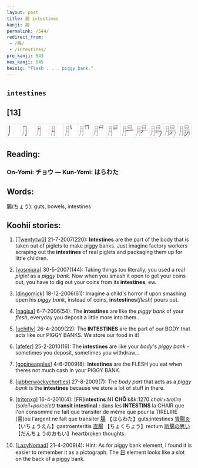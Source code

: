 ```yaml
---
layout: post
title: 腸 intestines
kanji: 腸
permalink: /544/
redirect_from:
 - /腸/
 - /intestines/
pre_kanji: 543
nex_kanji: 545
heisig: "Flesh . . . piggy bank."
---
```


## `intestines`

## [13]

<div class="stroke"><img src="../images/E885B8.png" /></div>

## Reading:

### On-Yomi: チョウ &mdash; Kun-Yomi: はらわた

## Words:

腸(ちょう): guts, bowels, intestines

## Koohii stories:

1) [<a href="http://kanji.koohii.com/profile/Twentytw0">Twentytw0</a>] 21-7-2007(220): <strong>Intestines</strong> are the part of the body that is taken out of piglets to make piggy banks. Just imagine factory workers scraping out the<strong> intestines</strong> of real piglets and packaging them up for little children. 

2) [<a href="http://kanji.koohii.com/profile/vosmiura">vosmiura</a>] 30-5-2007(144): Taking things too literally, you used a real <em>piglet</em> as a <em>piggy bank</em>. Now when you smash it open to get your coins out, you have to dig out your coins from its<strong> intestines</strong>. ew. 

3) [<a href="http://kanji.koohii.com/profile/dingomick">dingomick</a>] 18-12-2006(61): Imagine a child&#039;s horror if upon smashing open his <em>piggy bank</em>, instead of coins, <strong>instestines</strong>(<em>flesh</em>) pours out. 

4) [<a href="http://kanji.koohii.com/profile/nagisa">nagisa</a>] 6-7-2006(54): The<strong> intestines</strong> are like the <em>piggy bank</em> of your <em>flesh</em>, everyday you deposit a little more into them... 

5) [<a href="http://kanji.koohii.com/profile/uchifly">uchifly</a>] 26-4-2009(22): The<strong> INTESTINES</strong> are the part of our BODY that acts like our PIGGY BANKS. We store our food in it! 

6) [<a href="http://kanji.koohii.com/profile/afefer">afefer</a>] 25-2-2010(16): The<strong> intestines</strong> are like your <em>body</em>&#039;s <em>piggy bank</em> - sometimes you deposit, sometimes you withdraw... 

7) [<a href="http://kanji.koohii.com/profile/gopineapples">gopineapples</a>] 4-6-2009(8): <strong>Intestines</strong> are the FLESH you eat when theres not much cash in your PIGGY BANK. 

8) [<a href="http://kanji.koohii.com/profile/jabberwockychortles">jabberwockychortles</a>] 27-8-2009(7): The <em>body part</em> that acts as a <em>piggy bank</em> is the<strong> intestines</strong> because we store a lot of stuff in there. 

9) [<a href="http://kanji.koohii.com/profile/tritonxg">tritonxg</a>] 16-4-2010(4): [FR]<strong>intestins</strong> N1 <strong>CHÔ </strong>k&amp;k:1270 <em>chair+tirelire (soleil+porcelet) </em><strong>transit intestinal :</strong> dans les <strong>INTESTINS</strong> la CHAIR que l&#039;on consomme ne fait que transiter de même que pour la TIRELIRE (昜)où l&#039;argent ne fait que transiter   <a href="http://jisho.org/kanji/details/腸">腸</a>  【はらわた】guts;intestines  <a href="http://jisho.org/kanji/details/胃腸炎">胃腸炎</a>  【いちょうえん】gastroenteritis  <a href="http://jisho.org/kanji/details/直腸">直腸</a>  【ちょくちょう】rectum  <a href="http://jisho.org/kanji/details/断腸の思い">断腸の思い</a>  【だんちょうのおもい】heartbroken thoughts. 

10) [<a href="http://kanji.koohii.com/profile/LazyNomad">LazyNomad</a>] 21-4-2009(4): Hint: As for piggy bank element, I found it is easier to remember it as a pictograph. The   <a href="http://jisho.org/kanji/details/日">日</a>   element looks like a slot on the back of a piggy bank. 
